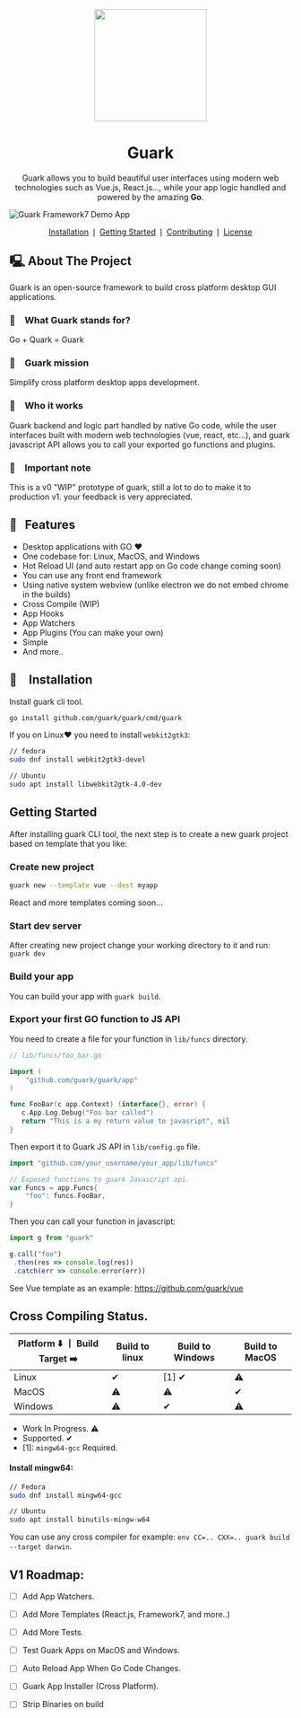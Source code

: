 <div align="center">
    <a href="https://github.com/guark/guark">
        <img src="https://raw.githubusercontent.com/MariaLetta/free-gophers-pack/master/characters/svg/51.svg" width="200">
    </a>
    <h1>Guark</h1>
    <p>Guark allows you to build beautiful user interfaces using modern web technologies such as Vue.js, React.js..., while your app logic handled and powered by the amazing <b>Go</b>.</p>
</div>

![Guark Framework7 Demo App](https://github.com/guark/guark/raw/master/testdata/demo.png)

<p align="center">
    <a href="#installation">Installation</a> ❘
    <a href="#getting-started">Getting Started</a> ❘
    <a href="#contributing">Contributing</a> ❘
    <a href="#license">License</a>
</p>


## 🖳 About The Project

Guark is an open-source framework to build cross platform desktop GUI applications.

### 📢   What Guark stands for?

Go + Quark = Guark

### 🔮   Guark mission

Simplify cross platform desktop apps development.

### 🎸   Who it works

Guark backend and logic part handled by native Go code, while the user interfaces built with modern web technologies (vue, react, etc...), and guark javascript API allows you to call your exported go functions and plugins.

### 📐   Important note

This is a v0 "WIP" prototype of guark, still a lot to do to make it to production v1. your feedback is very appreciated.

## 💌  Features

- Desktop applications with GO ♥
- One codebase for: Linux, MacOS, and Windows
- Hot Reload UI (and auto restart app on Go code change coming soon)
- You can use any front end framework
- Using native system webview (unlike electron we do not embed chrome in the builds)
- Cross Compile (WIP)
- App Hooks
- App Watchers
- App Plugins (You can make your own)
- Simple
- And more..


## 📜   Installation

Install guark cli tool.
```bash
go install github.com/guark/guark/cmd/guark
```

If you on Linux❤ you need to install `webkit2gtk3`:
```bash
// fedora
sudo dnf install webkit2gtk3-devel

// Ubuntu
sudo apt install libwebkit2gtk-4.0-dev
```

## Getting Started

After installing guark CLI tool, the next step is to create a new guark project based on template that you like:

### Create new project

```bash
guark new --template vue --dest myapp
``` 

React and more templates coming soon...


### Start dev server

After creating new project change your working directory to it and run: `guark dev`

### Build your app

You can build your app with `guark build`. 

### Export your first GO function to JS API

You need to create a file for your function in `lib/funcs` directory.
```go
// lib/funcs/foo_bar.go

import (
	"github.com/guark/guark/app"
)

func FooBar(c app.Context) (interface{}, error) {
   c.App.Log.Debug("Foo bar called") 
   return "This is a my return value to javasript", nil
}
```

Then export it to Guark JS API in `lib/config.go` file.
```go
import "github.com/your_username/your_app/lib/funcs"

// Exposed functions to guark Javascript api.
var Funcs = app.Funcs{
	"foo": funcs.FooBar,
}

```

Then you can call your function in javascript:
```js
import g from "guark"

g.call("foo")
 .then(res => console.log(res))
 .catch(err => console.error(err))
```

See Vue template as an example: https://github.com/guark/vue


## Cross Compiling Status.

|   Platform  ⬇️  ⼁ Build Target ➡️ |  Build to linux | Build to Windows  | Build to MacOS  |
|---|---|---|---|
| Linux    |  ✔  | [1] ✔ |  ⚠  |
| MacOS    |  ⚠  |   ⚠   |  ✔  |
| Windows  |  ⚠  |   ✔   |  ⚠  |

- Work In Progress. ⚠
- Supported. ✔
- [1]: `mingw64-gcc` Required.


#### Install mingw64:
```bash
// Fedora
sudo dnf install mingw64-gcc

// Ubuntu
sudo apt install binutils-mingw-w64
```

You can use any cross compiler for example: `env CC=.. CXX=.. guark build --target darwin`.

## V1 Roadmap:

- [ ] Add App Watchers.
- [ ] Add More Templates (React.js, Framework7, and more..)
- [ ] Add More Tests.
- [ ] Test Guark Apps on MacOS and Windows.
- [ ] Auto Reload App When Go Code Changes.
- [ ] Guark App Installer (Cross Platform).
- [ ] Strip Binaries on build


